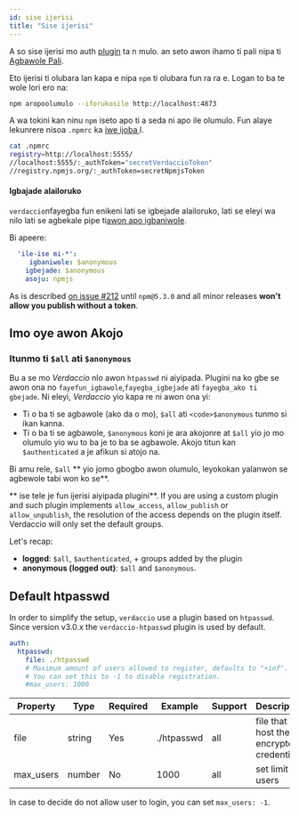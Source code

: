 ```yaml
---
id: sise ijerisi
title: "Sise ijerisi"
---
```


A so sise ijerisi mo auth [ plugin](plugins.md) ta n mulo. an seto awon ihamo ti pali nipa ti [ Agbawole Pali](packages.md).

Eto ijerisi ti olubara lan kapa e nipa `npm` ti olubara fun ra ra e. Logan to ba te wole lori ero na:

```bash
npm aropoolumulo --iforukosile http://localhost:4873
```

A wa tokini kan ninu `npm` iseto apo ti a seda ni apo ile olumulo. Fun alaye lekunrere nisoa `.npmrc` ka [ iwe ijoba ](https://docs.npmjs.com/files/npmrc)l.

```bash
cat .npmrc
registry=http://localhost:5555/
//localhost:5555/:_authToken="secretVerdaccioToken"
//registry.npmjs.org/:_authToken=secretNpmjsToken
```

#### Igbajade alailoruko

`verdaccio`nfayegba fun enikeni lati se igbejade alailoruko, lati se eleyi wa nilo lati se agbekale pipe ti[awon apo igbaniwole](packages.md).

Bi apeere:

```yaml
  'ile-ise mi-*':
     igbaniwole: $anonymous
    igbejade: $anonymous
    asoju: npmjs
```

As is described [on issue #212](https://github.com/verdaccio/verdaccio/issues/212#issuecomment-308578500) until `npm@5.3.0` and all minor releases **won't allow you publish without a token**.

## Imo oye awon Akojo

### Itunmo ti `$all` ati `$anonymous`

Bu a se mo *Verdaccio* nlo awon `htpasswd` ni aiyipada. Plugini na ko gbe se awon ona no `fayefun_igbawole`,`fayegba_igbejade` ati `fayegba_ako ti gbejade`. Ni eleyi, *Verdaccio* yio kapa re ni awon ona yi:

* Ti o ba ti se agbawole (ako da o mo), `$all` ati `<code>$anonymous` tunmo si ikan kanna.
* Ti o ba ti se agbawole, `$anonymous` koni je ara akojonre at `$all` yio jo mo olumulo yio wu to ba je to ba se agbawole. Akojo titun kan `$authenticated` a je afikun si atojo na.

Bi amu rele, `$all` ** yio jomo gbogbo awon olumulo, leyokokan yalanwon se agbewole tabi won ko se**.

** ise tele je fun ijerisi aiyipada plugini**. If you are using a custom plugin and such plugin implements `allow_access`, `allow_publish` or `allow_unpublish`, the resolution of the access depends on the plugin itself. Verdaccio will only set the default groups.

Let's recap:

* **logged**: `$all`, `$authenticated`, + groups added by the plugin
* **anonymous (logged out)**: `$all` and `$anonymous`.

## Default htpasswd

In order to simplify the setup, `verdaccio` use a plugin based on `htpasswd`. Since version v3.0.x the `verdaccio-htpasswd` plugin is used by default.

```yaml
auth:
  htpasswd:
    file: ./htpasswd
    # Maximum amount of users allowed to register, defaults to "+inf".
    # You can set this to -1 to disable registration.
    #max_users: 1000
```

| Property  | Type   | Required | Example    | Support | Description                              |
| --------- | ------ | -------- | ---------- | ------- | ---------------------------------------- |
| file      | string | Yes      | ./htpasswd | all     | file that host the encrypted credentials |
| max_users | number | No       | 1000       | all     | set limit of users                       |

In case to decide do not allow user to login, you can set `max_users: -1`.